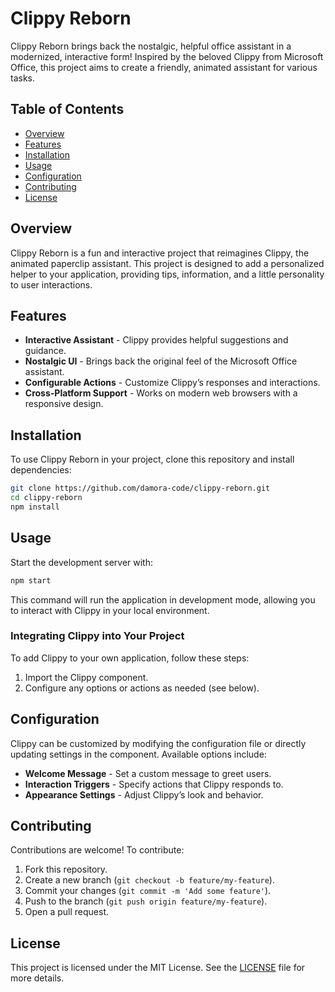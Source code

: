 
# Clippy Reborn

Clippy Reborn brings back the nostalgic, helpful office assistant in a modernized, interactive form! Inspired by the beloved Clippy from Microsoft Office, this project aims to create a friendly, animated assistant for various tasks.

## Table of Contents

- [Overview](#overview)
- [Features](#features)
- [Installation](#installation)
- [Usage](#usage)
- [Configuration](#configuration)
- [Contributing](#contributing)
- [License](#license)

## Overview

Clippy Reborn is a fun and interactive project that reimagines Clippy, the animated paperclip assistant. This project is designed to add a personalized helper to your application, providing tips, information, and a little personality to user interactions.

## Features

- **Interactive Assistant** - Clippy provides helpful suggestions and guidance.
- **Nostalgic UI** - Brings back the original feel of the Microsoft Office assistant.
- **Configurable Actions** - Customize Clippy’s responses and interactions.
- **Cross-Platform Support** - Works on modern web browsers with a responsive design.

## Installation

To use Clippy Reborn in your project, clone this repository and install dependencies:

```bash
git clone https://github.com/damora-code/clippy-reborn.git
cd clippy-reborn
npm install
```

## Usage

Start the development server with:

```bash
npm start
```

This command will run the application in development mode, allowing you to interact with Clippy in your local environment.

### Integrating Clippy into Your Project

To add Clippy to your own application, follow these steps:

1. Import the Clippy component.
2. Configure any options or actions as needed (see below).

## Configuration

Clippy can be customized by modifying the configuration file or directly updating settings in the component. Available options include:

- **Welcome Message** - Set a custom message to greet users.
- **Interaction Triggers** - Specify actions that Clippy responds to.
- **Appearance Settings** - Adjust Clippy’s look and behavior.

## Contributing

Contributions are welcome! To contribute:

1. Fork this repository.
2. Create a new branch (`git checkout -b feature/my-feature`).
3. Commit your changes (`git commit -m 'Add some feature'`).
4. Push to the branch (`git push origin feature/my-feature`).
5. Open a pull request.

## License

This project is licensed under the MIT License. See the [LICENSE](LICENSE) file for more details.
